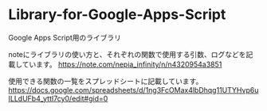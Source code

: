 # Library-for-Google-Apps-Script
Google Apps Script用のライブラリ

noteにライブラリの使い方と、それぞれの関数で使用する引数、ログなどを記載しています。
https://note.com/nepia_infinity/n/n4320954a3851

使用できる関数の一覧をスプレッドシートに記載しています。
https://docs.google.com/spreadsheets/d/1ng3FcOMax4lbDhqg11UTYHvp6uILLdUFb4_yttI7cy0/edit#gid=0

